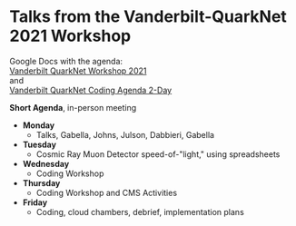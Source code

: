 # Talks from the Vanderbilt-QuarkNet 2021 Workshop

Google Docs with the agenda:<br>
[Vanderbilt QuarkNet Workshop 2021](https://docs.google.com/document/d/1DLfhfgFWIlis2KJ2rGPzxUisETa-4zr6vBvF-iUP9W0/edit?usp=sharing)<br>
and<br>
[Vanderbilt QuarkNet Coding Agenda 2-Day](https://docs.google.com/document/d/1DLfhfgFWIlis2KJ2rGPzxUisETa-4zr6vBvF-iUP9W0/edit?usp=sharing)<br>

**Short Agenda**, in-person meeting
* **Monday**
  * Talks, Gabella, Johns, Julson, Dabbieri, Gabella
* **Tuesday**
  * Cosmic Ray Muon Detector speed-of-"light," using spreadsheets
* **Wednesday**
  * Coding Workshop
* **Thursday**
  * Coding Workshop and CMS Activities
* **Friday**
  * Coding, cloud chambers, debrief, implementation plans
